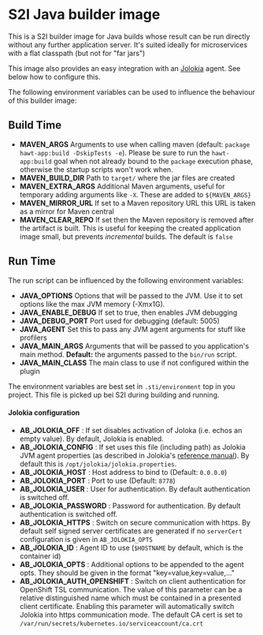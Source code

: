 # S2I Java builder image

This is a S2I builder image for Java builds whose result can be run
directly without any further application server. It's suited ideally
for microservices with a flat classpath (but not for "far jars") 

This image also provides an easy integration with an [Jolokia](https://github.com/rhuss/jolokia) 
agent. See below how to configure this.

The following environment variables can be used to influence the
behaviour of this builder image:

## Build Time

* **MAVEN_ARGS** Arguments to use when calling maven (default: `package hawt-app:build -DskipTests -e`). Please be sure to 
  run the `hawt-app:build` goal when not already bound to the `package` execution phase, otherwise the startup scripts won't work when. 
* **MAVEN_BUILD_DIR** Path to `target/` where the jar files are created
* **MAVEN_EXTRA_ARGS** Additional Maven  arguments, useful for temporary adding arguments like `-X`. These are added to `${MAVEN_ARGS}`
* **MAVEN_MIRROR_URL** If set to a Maven repository URL this URL is taken as a mirror for Maven central
* **MAVEN_CLEAR_REPO** If set then the Maven repository is removed after the artifact is built. This is useful for keeping
  the created application image small, but prevents *incremental* builds. The default is `false`

## Run Time

The run script can be influenced by the following environment variables:

* **JAVA_OPTIONS**  Options that will be passed to the JVM.  Use it to set options like the max JVM memory (-Xmx1G).
* **JAVA_ENABLE_DEBUG**  If set to true, then enables JVM debugging  
* **JAVA_DEBUG_PORT** Port used for debugging (default: 5005)
* **JAVA_AGENT** Set this to pass any JVM agent arguments for stuff like profilers
* **JAVA_MAIN_ARGS** Arguments that will be passed to you application's main method.  **Default:** the arguments passed to the `bin/run` script.
* **JAVA_MAIN_CLASS** The main class to use if not configured within the plugin

The environment variables are best set in `.sti/environment` top in
you project. This file is picked up bei S2I during building and running.  

#### Jolokia configuration

* **AB_JOLOKIA_OFF** : If set disables activation of Joloka (i.e. echos an empty value). By default, Jolokia is enabled.
* **AB_JOLOKIA_CONFIG** : If set uses this file (including path) as Jolokia JVM agent properties (as described 
  in Jolokia's [reference manual](http://www.jolokia.org/reference/html/agents.html#agents-jvm)). 
  By default this is `/opt/jolokia/jolokia.properties`. 
* **AB_JOLOKIA_HOST** : Host address to bind to (Default: `0.0.0.0`)
* **AB_JOLOKIA_PORT** : Port to use (Default: `8778`)
* **AB_JOLOKIA_USER** : User for authentication. By default authentication is switched off.
* **AB_JOLOKIA_PASSWORD** : Password for authentication. By default authentication is switched off.
* **AB_JOLOKIA_HTTPS** : Switch on secure communication with https. By default self signed server certificates are generated
  if no `serverCert` configuration is given in `AB_JOLOKIA_OPTS`
* **AB_JOLOKIA_ID** : Agent ID to use (`$HOSTNAME` by default, which is the container id)
* **AB_JOLOKIA_OPTS**  : Additional options to be appended to the agent opts. They should be given in the format 
  "key=value,key=value,..."
* **AB_JOLOKIA_AUTH_OPENSHIFT** : Switch on client authentication for OpenShift TSL communication. The value of this 
  parameter can be a relative distinguished name which must be contained in a presented client certificate. Enabling this
  parameter will automatically switch Jolokia into https communication mode. The default CA cert is set to 
  `/var/run/secrets/kubernetes.io/serviceaccount/ca.crt` 

